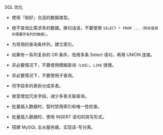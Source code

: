 <span class="title">SQL 优化</span>

- 使用『刚好』合适的数据类型。

- 绝不查询比需求多的数据。换句话说，不要使用 `SELECT * FROM ...`<small>（除非是真的需要所有列的数据）</small>。

- 为常用的查询条件列，建立索引。

- 如果有一系列复杂的 OR 条件，改用多条 Select 语句，再用 UNION 连接。

- 非必要情况下，不要使用模糊查询<small>（LIKE）</small>，*`LIKE`* 很慢。

- 非必要情况下，不要使用子查询。

- 将字段多的表拆分成多表。

- 故意增加冗余字段，减少多表关联查询。

- 批量插入数据时，暂时禁用索引和唯一性检查。

- 批量插入数据时，使用 INSERT 语句的简写形式。

- 搭建 MySQL 主从服务器，实现读-写分离。


